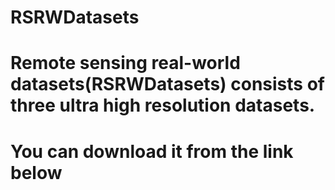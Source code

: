 # RSRWDatasets
# Remote sensing real-world datasets(RSRWDatasets) consists of three ultra high resolution datasets.
# You can download it from the link below
